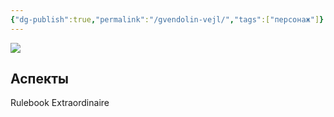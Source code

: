 ```yaml
---
{"dg-publish":true,"permalink":"/gvendolin-vejl/","tags":["персонаж"]}
---
```


![](https://foundry.owlbeardm.com/dresden/OIG(1).jpeg)
## Аспекты
Rulebook Extraordinaire